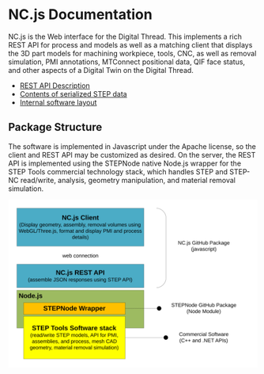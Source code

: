 # NC.js Documentation

NC.js is the Web interface for the Digital Thread.  This implements a
rich REST API for process and models as well as a matching client that
displays the 3D part models for machining workpiece, tools, CNC, as
well as removal simulation, PMI annotations, MTConnect positional
data, QIF face status, and other aspects of a Digital Twin on the
Digital Thread.



 - [REST API Description](API.md)
 - [Contents of serialized STEP data](formats.md)
 - [Internal software layout](GettingStarted.md)

## Package Structure

The software is implemented in Javascript under the Apache license, so
the client and REST API may be customized as desired.  On the server,
the REST API is implemented using the STEPNode native Node.js wrapper
for the STEP Tools commercial technology stack, which handles STEP and
STEP-NC read/write, analysis, geometry manipulation, and material
removal simulation.

![Screenshot](images/ncjs_structure.svg "NC.js Screenshot")
